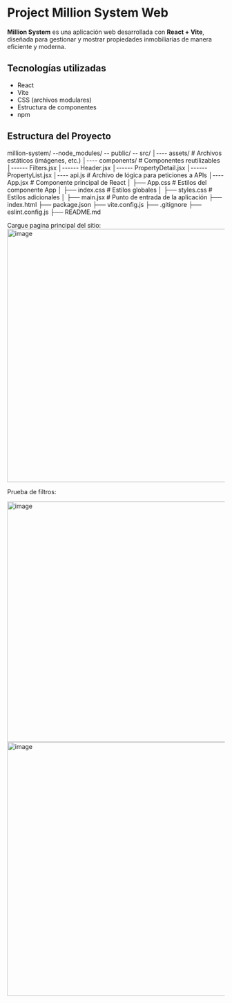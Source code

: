 # Project Million System Web

**Million System** es una aplicación web desarrollada con **React + Vite**, diseñada para gestionar y mostrar propiedades inmobiliarias de manera eficiente y moderna.

## Tecnologías utilizadas

-  React
-  Vite
-  CSS (archivos modulares)
-  Estructura de componentes
-  npm

## Estructura del Proyecto
million-system/
--node_modules/
-- public/
-- src/
│---- assets/ # Archivos estáticos (imágenes, etc.)
│---- components/ # Componentes reutilizables
│------ Filters.jsx
│------ Header.jsx
│------ PropertyDetail.jsx
│------ PropertyList.jsx
│---- api.js # Archivo de lógica para peticiones a APIs
│---- App.jsx # Componente principal de React
│ ├── App.css # Estilos del componente App
│ ├── index.css # Estilos globales
│ ├── styles.css # Estilos adicionales
│ ├── main.jsx # Punto de entrada de la aplicación
├── index.html
├── package.json
├── vite.config.js
├── .gitignore
├── eslint.config.js
├── README.md

Cargue pagina principal del sitio:
<img width="921" height="585" alt="image" src="https://github.com/user-attachments/assets/1941d3f8-020e-4f97-bfd5-80d256e8107c" />

Prueba de filtros:

<img width="921" height="556" alt="image" src="https://github.com/user-attachments/assets/0f73d5c0-b4cd-4401-abad-78c31a840c76" />

<img width="921" height="587" alt="image" src="https://github.com/user-attachments/assets/42292b3e-068a-407b-a2b8-cacaf9148923" />

